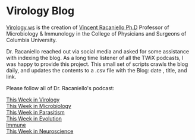 # Virology Blog
[Virology.ws](https://www.virology.ws/) is the creation of [Vincent Racaniello Ph.D](https://www.virology.ws/about/) Professor of Microbiology & Immunology in the College of Physicians and Surgeons of Columbia University.</br>

Dr. Racaniello reached out via social media and asked for some assistance with indexing the blog. As a long time listener of all the TWiX podcasts, I was happy to provide this project.  This small set of scripts crawls the blog daily, and updates the contents to a .csv file with the Blog: date , title, and link. </br> 

Please follow all of Dr. Racaniello's podcast:

[This Week in Virology](http://www.microbe.tv/twiv/) </br>
[This Week in Microbiology](http://www.microbe.tv/twim/) </br>
[This Week in Parasitism](http://www.microbe.tv/twip/) </br>
[This Week in Evolution](http://www.microbe.tv/twievo/) </br>
[Immune](https://www.microbe.tv/immune/) </br>
[This Week in Neuroscience](https://www.microbe.tv/twin/) </br>
